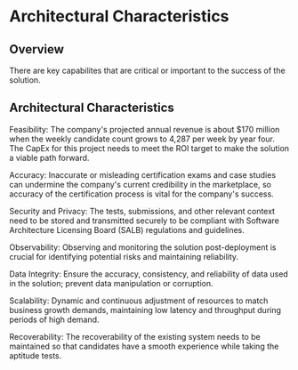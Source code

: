 # Architectural Characteristics

## Overview

There are key capabilites that are critical or important to the success of the solution. 

## Architectural Characteristics

Feasibility: The company's projected annual revenue is about $170 million when the weekly candidate count grows to 4,287 per week by year four. The CapEx for this project needs to meet the ROI target to make the solution a viable path forward.

Accuracy: Inaccurate or misleading certification exams and case studies can undermine the company's current credibility in the marketplace, so accuracy of the certification process is vital for the company's success.

Security and Privacy: The tests, submissions, and other relevant context need to be stored and transmitted securely to be compliant with Software Architecture Licensing Board (SALB) regulations and guidelines.

Observability: Observing and monitoring the solution post-deployment is crucial for identifying potential risks and maintaining reliability.

Data Integrity: Ensure the accuracy, consistency, and reliability of data used in the solution; prevent data manipulation or corruption.

Scalability: Dynamic and continuous adjustment of resources to match business growth demands, maintaining low latency and throughput during periods of high demand.

Recoverability: The recoverability of the existing system needs to be maintained so that candidates have a smooth experience while taking the aptitude tests.
